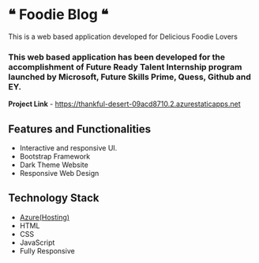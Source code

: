 # ❝ Foodie Blog ❝

This is a web based application developed for Delicious Foodie Lovers

### This web based  application has been developed for the accomplishment of Future Ready Talent Internship program launched by Microsoft, Future Skills Prime, Quess, Github and EY.


**Project Link** - https://thankful-desert-09acd8710.2.azurestaticapps.net

## Features and Functionalities 

- Interactive and responsive UI.
- Bootstrap Framework
- Dark Theme Website
- Responsive Web Design

## Technology Stack 

- [Azure(Hosting)](https://azure.microsoft.com/en-in/features/azure-portal/)
- HTML
- CSS
- JavaScript
- Fully Responsive

